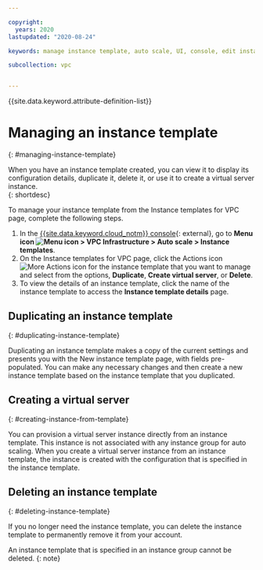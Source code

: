 ```yaml
---

copyright:
  years: 2020 
lastupdated: "2020-08-24"

keywords: manage instance template, auto scale, UI, console, edit instance template, duplicate instance template, delete instance template

subcollection: vpc


---
```


{{site.data.keyword.attribute-definition-list}}

# Managing an instance template 
{: #managing-instance-template}

When you have an instance template created, you can view it to display its configuration details, duplicate it, delete it, or use it to create a virtual server instance.   
{: shortdesc}

To manage your instance template from the Instance templates for VPC page, complete the following steps.

1. In the [{{site.data.keyword.cloud_notm}} console](https://{DomainName}/vpc-ext){: external}, go to **Menu icon ![Menu icon](../icons/icon_hamburger.svg) > VPC Infrastructure > Auto scale > Instance templates**.
2. On the Instance templates for VPC page, click the Actions icon ![More Actions icon](../icons/action-menu-icon.svg) for the instance template that you want to manage and select from the options, **Duplicate**, **Create virtual server**, or **Delete**. 
3. To view the details of an instance template, click the name of the instance template to access the **Instance template details** page. 

## Duplicating an instance template
{: #duplicating-instance-template}

Duplicating an instance template makes a copy of the current settings and presents you with the New instance template page, 
with fields pre-populated. You can make any necessary changes and then create a new instance template based on the 
instance template that you duplicated.

## Creating a virtual server
{: #creating-instance-from-template}

You can provision a virtual server instance directly from an instance template. This instance is not associated with any instance group for auto scaling. When you create a virtual server instance from 
an instance template, the instance is created with the configuration that is specified in the instance template.


## Deleting an instance template
{: #deleting-instance-template}

If you no longer need the instance template, you can delete the instance template to permanently remove it from your account. 

An instance template that is specified in an instance group cannot be deleted. 
{: note}

